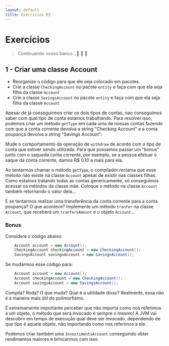 ```yaml
---
layout: default
title: Exercícios 02
---
```


# Exercícios

> Continuando nosso banco...🏦 🏧 💸 

## 1 - Criar uma classe Account

* Reorganize o código para que ele seja colocado em pacotes.
* Crie a classe `CheckingAccount` no pacote `entity` e  faça com que ela seja filha da classe `Account`
* Crie a classe `SavingsAccount` no pacote `entity` e faça com que ela seja filha da classe `Account`

Apesar de já conseguirmos criar os dois tipos de contas, nao conseguimos saber com qual tipo de conta estamos trabalhando. Para resolver isso, podemos criar um método `getType` em cada uma de nossas contas fazendo com que a conta corrente devolva a string "Checking Account" e a conta poupança devolva a string "Savings Account":

Mude o comportamento da operação de `withdraw` de acordo com o tipo de conta que estiver sendo utilizada. Para que possamos passar um "bonus" junto com o saqueda conta corrente, por exemplo, se a pessoa efetuar o saque da conta corrente, damos R$ 0.10 a mais para ela.

Ao tentarmos chamar o método `getType`, o compilador reclama que esse método não existe na classe `Account` apesar de existir nas classes filhas. Como estamos tratando todas as contas genericamente, só conseguimos acessar os métodos da classe mãe. Coloque o método na classe `Account` também retornando o valor dela...

E se tentarmos realizar uma transferência da conta corrente para a conta poupança? O que acontece? Implemente um método `tranfer` na classe `Account`, que receberá um `tranfersAmount` e o objeto `Account`...

### Bonus
Considere o código abaixo:

```java 
    Account account = new Account();
    CheckingAccount checkingAccount = new CheckingAccount();
    SavingsAccount savingsAccount = new SavingsAccount();
```

Se mudarmos esse código para:
```java
    Account account = new Account();
    Account checkingAccount = new CheckingAccount();
    Account savingsAccount = new SavingsAccount();
```

Compila? Roda? O que muda? Qual é a utilidade disso? Realmente, essa não é a maneira mais útil do polimorfismo.

É extremamente importante perceber que não importa como nos referimos a um objeto, o método que será invocado é sempre o mesmo! A JVM vai descobrir em tempo de execução qual deve ser invocado, dependendo de que tipo é aquele objeto, não importando como nos referimos a ele.

Podemos criar também uma `InvestimentsAccount` conseguindo obter rendimentos maiores e brincarmos com isso 
